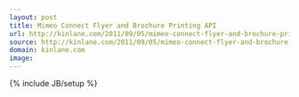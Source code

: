 ```yaml
---
layout: post
title: Mimeo Connect Flyer and Brochure Printing API
url: http://kinlane.com/2011/09/05/mimeo-connect-flyer-and-brochure-printing-api/
source: http://kinlane.com/2011/09/05/mimeo-connect-flyer-and-brochure-printing-api/
domain: kinlane.com
image: 
---
```

{% include JB/setup %}<p></p>
